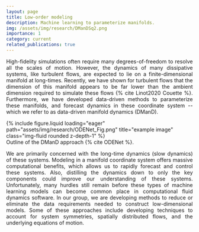 ```yaml
---
layout: page
title: Low-order modeling
description: Machine learning to parameterize manifolds.
img: /assets/img/research/DManDSq2.png
importance: 1
category: current
related_publications: true
---
```


<p style="text-align: justify;">
High-fidelity simulations often require many degrees-of-freedom to resolve all the scales of motion. However, the dynamics of many dissipative systems, like turbulent flows, are expected to lie on a finite-dimensional manifold at long-times. Recently, we have shown for turbulent flows that the dimension of this manifold appears to be far lower than the ambient dimension required to simulate these flows {% cite Linot2020 Couette %}. Furthermore, we have developed data-driven methods to parameterize these manifolds, and forecast dynamics in these coordinate system -- which we refer to as data-driven manifold dynamics (DManD).
</p>

<div class="row">
    <div class="col-sm mt-3 mt-md-0">
        {% include figure.liquid loading="eager" path="assets/img/research/ODENet_Fig.png" title="example image" class="img-fluid rounded z-depth-1" %}
    </div>
</div>
<div class="caption">
    Outline of the DManD approach {% cite ODENet %}.
</div>

<p style="text-align: justify;">
We are primarily concerned with the long-time dynamics (slow dynamics) of these systems. Modeling in a manifold coordinate system offers massive computational benefits, which allows us to rapidly forecast and control these systems. Also, distilling the dynamics down to only the key components could improve our understanding of these systems. Unfortunately, many hurdles still remain before these types of machine learning models can become common place in computational fluid dynamics software. In our group, we are developing methods to reduce or eliminate the data requirements needed to construct low-dimensional models. Some of these approaches include developing techniques to account for system symmetries, spatially distributed flows, and the underlying equations of motion.
</p>